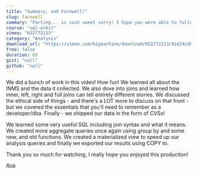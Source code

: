 ```yaml
---
title: "Summary, and Farewell!"
slug: farewell
summary: "Parting... is such sweet sorry! I hope you were able to follow along with me in this section - because if you did your SQL and data skills just shot up - yay for you! Thanks for watching..."
course: "sql-orbit"
vimeo: "652772113"
category: "Analysis"
download_url: "https://vimeo.com/bigmachine/download/652772113/91d34cdbea"
free: false
duration: 69
gist: "null"
github: "null"
---
```


We did a bunch of work in this video! How fun! We learned all about the INMS and the data it collected. We also dove into joins and learned how inner, left, right and full joins can tell entirely different stories. We discussed the ethical side of things - and there's a LOT more to discuss on that front - but we covered the essentials that you'll need to remember as a developer/dba. Finally - we shipped our data in the form of CVSs!

We learned some very useful SQL including join syntax and what it means. We created more aggregate queries once again using group by and some new, and old functions. We created a materialized view to speed up our analysis queries and finally we exported our results using COPY to.

Thank you so much for watching, I really hope you enjoyed this production!

_Rob_
